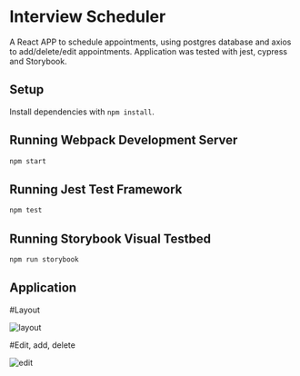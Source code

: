 # Interview Scheduler

A React APP to schedule appointments, using postgres database and axios to add/delete/edit appointments. 
Application was tested with jest, cypress and Storybook.

## Setup

Install dependencies with `npm install`.

## Running Webpack Development Server

```sh
npm start
```

## Running Jest Test Framework

```sh
npm test
```

## Running Storybook Visual Testbed

```sh
npm run storybook
```

## Application

#Layout 

![layout](https://github.com/nktrancs/scheduler/blob/master/public/images/schedule.png)

#Edit, add, delete

![edit](https://github.com/nktrancs/scheduler/blob/master/public/images/addstudent.png)